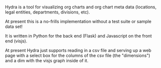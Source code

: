 Hydra is a tool for visualizing org charts and org chart meta data (locations, legal entities, departments, divisions, etc). 

At present this is a no-frills implementation without a test suite or sample data set!

It is written in Python for the back end (Flask) and Javascript on the front end (visjs).

At present Hydra just supports reading in a csv file and serving up a web page with a select box for the columns of the csv file (the "dimensions") and a dim with the visjs graph inside of it.

